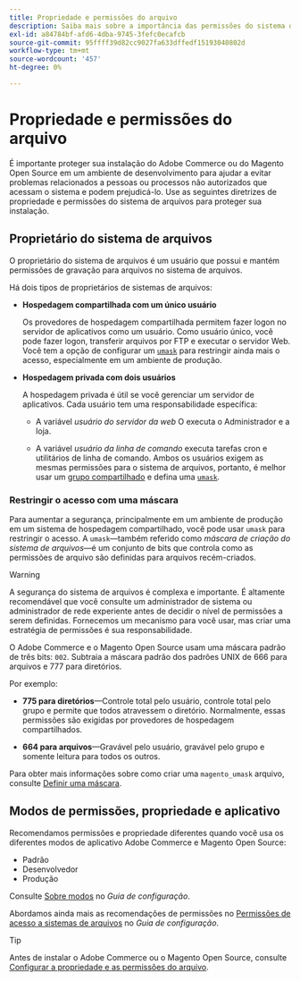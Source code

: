 ```yaml
---
title: Propriedade e permissões do arquivo
description: Saiba mais sobre a importância das permissões do sistema de arquivos ao trabalhar com instalações locais do Adobe Commerce e do Magento Open Source.
exl-id: a84784bf-afd6-4dba-9745-3fefc0ecafcb
source-git-commit: 95ffff39d82cc9027fa633dffedf15193040802d
workflow-type: tm+mt
source-wordcount: '457'
ht-degree: 0%

---
```


# Propriedade e permissões do arquivo

É importante proteger sua instalação do Adobe Commerce ou do Magento Open Source em um ambiente de desenvolvimento para ajudar a evitar problemas relacionados a pessoas ou processos não autorizados que acessam o sistema e podem prejudicá-lo. Use as seguintes diretrizes de propriedade e permissões do sistema de arquivos para proteger sua instalação.

## Proprietário do sistema de arquivos

O proprietário do sistema de arquivos é um usuário que possui e mantém permissões de gravação para arquivos no sistema de arquivos.

Há dois tipos de proprietários de sistemas de arquivos:

- **Hospedagem compartilhada com um único usuário**

   Os provedores de hospedagem compartilhada permitem fazer logon no servidor de aplicativos como um usuário. Como usuário único, você pode fazer logon, transferir arquivos por FTP e executar o servidor Web. Você tem a opção de configurar um [`umask`](#restrict-access-with-a-umask) para restringir ainda mais o acesso, especialmente em um ambiente de produção.

- **Hospedagem privada com dois usuários**

   A hospedagem privada é útil se você gerenciar um servidor de aplicativos. Cada usuário tem uma responsabilidade específica:

   - A variável _usuário do servidor da web_ O executa o Administrador e a loja.

   - A variável _usuário da linha de comando_ executa tarefas cron e utilitários de linha de comando.
   Ambos os usuários exigem as mesmas permissões para o sistema de arquivos, portanto, é melhor usar um [grupo compartilhado](configure-permissions.md#set-ownership-and-permissions-for-two-users) e defina uma [`umask`](#restrict-access-with-a-umask).

### Restringir o acesso com uma máscara

Para aumentar a segurança, principalmente em um ambiente de produção em um sistema de hospedagem compartilhado, você pode usar `umask` para restringir o acesso. A `umask`—também referido como _máscara de criação do sistema de arquivos_—é um conjunto de bits que controla como as permissões de arquivo são definidas para arquivos recém-criados.

>[!WARNING]
>
>A segurança do sistema de arquivos é complexa e importante. É altamente recomendável que você consulte um administrador de sistema ou administrador de rede experiente antes de decidir o nível de permissões a serem definidas. Fornecemos um mecanismo para você usar, mas criar uma estratégia de permissões é sua responsabilidade.

O Adobe Commerce e o Magento Open Source usam uma máscara padrão de três bits: `002`. Subtraia a máscara padrão dos padrões UNIX de 666 para arquivos e 777 para diretórios.

Por exemplo:

- **775 para diretórios**—Controle total pelo usuário, controle total pelo grupo e permite que todos atravessem o diretório. Normalmente, essas permissões são exigidas por provedores de hospedagem compartilhados.

- **664 para arquivos**—Gravável pelo usuário, gravável pelo grupo e somente leitura para todos os outros.

Para obter mais informações sobre como criar uma `magento_umask` arquivo, consulte [Definir uma máscara](../../next-steps/set-umask.md).

## Modos de permissões, propriedade e aplicativo

Recomendamos permissões e propriedade diferentes quando você usa os diferentes modos de aplicativo Adobe Commerce e Magento Open Source:

- Padrão
- Desenvolvedor
- Produção

Consulte [Sobre modos](../../../configuration/bootstrap/application-modes.md) no _Guia de configuração_.

Abordamos ainda mais as recomendações de permissões no [Permissões de acesso a sistemas de arquivos](../../../configuration/deployment/file-system-permissions.md) no _Guia de configuração_.

>[!TIP]
>
>Antes de instalar o Adobe Commerce ou o Magento Open Source, consulte [Configurar a propriedade e as permissões do arquivo](configure-permissions.md).
